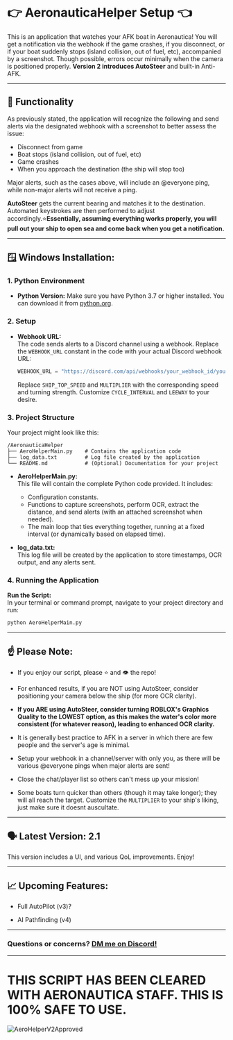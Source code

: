 # 👉 AeronauticaHelper Setup 👈
This is an application that watches your AFK boat in Aeronautica! You will get a notification via the webhook if the game crashes, if you disconnect, or if your boat suddenly stops (island collision, out of fuel, etc), accompanied by a screenshot. Though possible, errors occur minimally when the camera is positioned properly. **Version 2 introduces AutoSteer** and built-in Anti-AFK.

---

## 🧾 Functionality

As previously stated, the application will recognize the following and send alerts via the designated webhook with a screenshot to better assess the issue:
- Disconnect from game
- Boat stops (island collision, out of fuel, etc)
- Game crashes
- When you approach the destination (the ship will stop too)

Major alerts, such as the cases above, will include an @everyone ping, while non-major alerts will not receive a ping.

**AutoSteer** gets the current bearing and matches it to the destination. Automated keystrokes are then performed to adjust accordingly.⭐**Essentially, assuming everything works properly, you will pull out your ship to open sea and come back when you get a notification.**

---

## 🪟 Windows Installation:

### 1. **Python Environment**

- **Python Version:** 
  Make sure you have Python 3.7 or higher installed. You can download it from [python.org](https://www.python.org/downloads/).

### 2. **Setup**

- **Webhook URL:**  
  The code sends alerts to a Discord channel using a webhook. Replace the `WEBHOOK_URL` constant in the code with your actual Discord webhook URL:
  ```python
  WEBHOOK_URL = "https://discord.com/api/webhooks/your_webhook_id/your_webhook_token"
  ```
  Replace `SHIP_TOP_SPEED` and `MULTIPLIER` with the corresponding speed and turning strength. Customize `CYCLE_INTERVAL` and `LEEWAY` to your desire.

### 3. **Project Structure**

Your project might look like this:
```
/AeronauticaHelper
├── AeroHelperMain.py    # Contains the application code
├── log_data.txt         # Log file created by the application
└── README.md            # (Optional) Documentation for your project
```

- **AeroHelperMain.py:**  
  This file will contain the complete Python code provided. It includes:
  - Configuration constants.
  - Functions to capture screenshots, perform OCR, extract the distance, and send alerts (with an attached screenshot when needed).
  - The main loop that ties everything together, running at a fixed interval (or dynamically based on elapsed time).

- **log_data.txt:**  
  This log file will be created by the application to store timestamps, OCR output, and any alerts sent.


### 4. **Running the Application**

**Run the Script:**  
   In your terminal or command prompt, navigate to your project directory and run:
   ```bash
   python AeroHelperMain.py
   ```

  ---

## ☝️ Please Note:

- If you enjoy our script, please ⭐ and 👁️ the repo!

- For enhanced results, if you are NOT using AutoSteer, consider positioning your camera below the ship (for more OCR clarity).

- **If you ARE using AutoSteer, consider turning ROBLOX's Graphics Quality to the LOWEST option, as this makes the water's color more consistent (for whatever reason), leading to enhanced OCR clarity.**

- It is generally best practice to AFK in a server in which there are few people and the server's age is minimal.

- Setup your webhook in a channel/server with only you, as there will be various @everyone pings when major alerts are sent!

- Close the chat/player list so others can't mess up your mission!

- Some boats turn quicker than others (though it may take longer); they will all reach the target. Customize the `MULTIPLIER` to your ship's liking, just make sure it doesnt auscultate.

---

## 🗣️ Latest Version: 2.1

This version includes a UI, and various QoL improvements. Enjoy!

---

## 📈 Upcoming Features:

- Full AutoPilot (v3)?

- AI Pathfinding (v4)

---

### Questions or concerns? [DM me on Discord!](https://discord.gg/3adphMca)

---

# THIS SCRIPT HAS BEEN CLEARED WITH AERONAUTICA STAFF. THIS IS 100% SAFE TO USE.
![AeroHelperV2Approved](https://github.com/user-attachments/assets/0778f8ec-c958-479e-938d-5bea5166b56b)